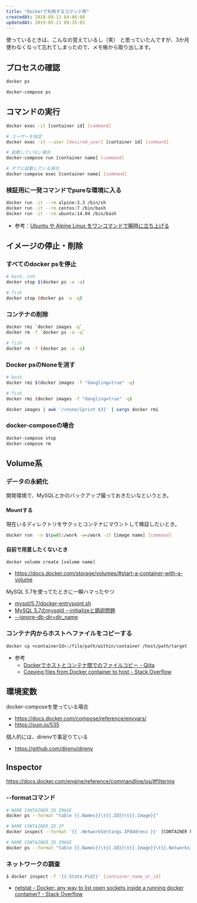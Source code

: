 ```yaml
---
title: "Dockerで利用するコマンド例"
createdAt: 2018-09-13 04:06:08
updatedAt: 2019-05-21 09:35:05
---
```


使っているときは、こんなの覚えているし（笑）
と思っていたんですが、3か月使わなくなって忘れてしまったので、メモ帳から取り出します。

## プロセスの確認

```bash
docker ps
```

```bash
docker-compose ps
```

## コマンドの実行

```bash
docker exec -it [container id] [command]

# ユーザーを指定
docker exec -it --user [desired_user] [container id] [command]
```

```bash
# 起動していない場合
docker-compose run [container name] [command]

# すでに起動している場合
docker-compose exec [container name] [command]
```

### 検証用に一発コマンドでpureな環境に入る

```bash
docker run -it --rm alpine:3.3 /bin/sh
docker run -it --rm centos:7 /bin/bash
docker run -it --rm ubuntu:14.04 /bin/bash
```


* 参考：[Ubuntu や Alpine Linux をワンコマンドで瞬時に立ち上げる](https://qiita.com/dtan4/items/3be396665f9305428f4f)

## イメージの停止・削除

### すべてのdocker psを停止

```bash
# bash, zsh
docker stop $(docker ps -a -q)

# fish
docker stop (docker ps -a -q)
```

### コンテナの削除

```bash
docker rmi `docker images -q`
docker rm -f `docker ps -a -q`

# fish
docker rm -f (docker ps -a -q)
```

### Docker psのNoneを消す

```bash
# bash
docker rmi $(docker images -f "dangling=true" -q)

# fish
docker rmi (docker images -f "dangling=true" -q)

docker images | awk '/<none/{print $3}' | xargs docker rmi
```

### docker-composeの場合

```bash
docker-compose stop
docker-compose rm
```

## Volume系

### データの永続化

開発環境で、MySQLとかのバックアップ撮っておきたいなというとき。

#### Mountする

現在いるディレクトリをサクッとコンテナにマウントして検証したいとき。

```bash
docker run  -v $(pwd):/work -w=/work -it [image name] [command]
```

#### 自前で用意したくないとき

```bash
docker volume create [volume name]
```

* https://docs.docker.com/storage/volumes/#start-a-container-with-a-volume

MySQL 5.7を使ってたときに一瞬ハマったやつ

* [mysql/5.7/docker-entrypoint.sh](https://github.com/docker-library/mysql/blob/master/5.7/docker-entrypoint.sh)
* [MySQL 5.7のmysqld --initializeと鶏卵問題](http://d.hatena.ne.jp/hirose31/20161004/1475582156)
* [--ignore-db-dir=dir_name](https://dev.mysql.com/doc/refman/5.7/en/server-options.html#option_mysqld_ignore-db-dir)

### コンテナ内からホストへファイルをコピーする

```
docker cp <containerId>:/file/path/within/container /host/path/target
```

* 参考
    * [Dockerでホストとコンテナ間でのファイルコピー \- Qiita](https://qiita.com/gologo13/items/7e4e404af80377b48fd5)
    * [Copying files from Docker container to host \- Stack Overflow](https://stackoverflow.com/questions/22049212/copying-files-from-docker-container-to-host)

## 環境変数

docker-composeを使っている場合

- https://docs.docker.com/compose/reference/envvars/
- https://suin.io/535


個人的には、direnvで事足りている

- https://github.com/direnv/direnv

## Inspector

https://docs.docker.com/engine/reference/commandline/ps/#filtering

### --formatコマンド

```bash
# NAME CONTAINER_ID IMAGE
docker ps --format "table {{.Names}}\t{{.ID}}\t{{.Image}}"

# NAME CONTAINER_ID IP
docker inspect --format '{{ .NetworkSettings.IPAddress }}' [CONTAINER NAME]

# NAME CONTAINER_ID IMAGE
docker ps --format "table {{.Names}}\t{{.ID}}\t{{.Image}}\t{{.Networks}}\t"
```

### ネットワークの調査

```bash
$ docker inspect -f '{{.State.Pid}}' [container_name_or_id]
```

* [netstat \- Docker: any way to list open sockets inside a running docker container? \- Stack Overflow](https://stackoverflow.com/questions/40350456/docker-any-way-to-list-open-sockets-inside-a-running-docker-container)
